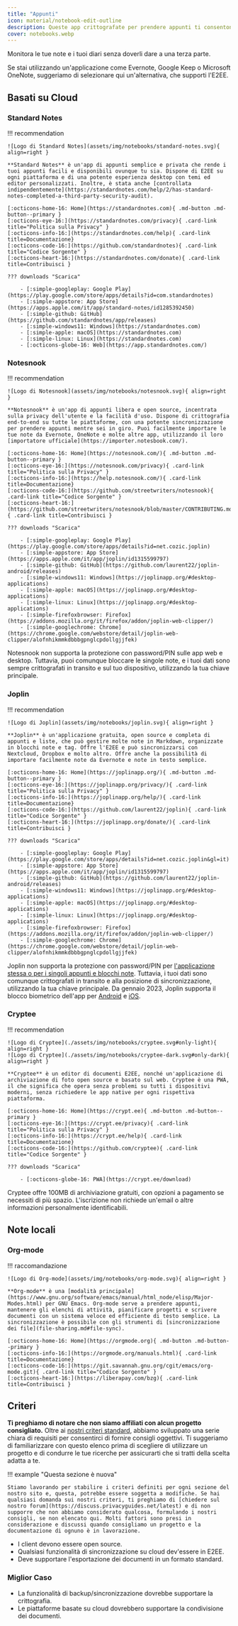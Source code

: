 ```yaml
---
title: "Appunti"
icon: material/notebook-edit-outline
description: Queste app crittografate per prendere appunti ti consentono di monitorare le tue note, senza darle a terze parti.
cover: notebooks.webp
---
```


Monitora le tue note e i tuoi diari senza doverli dare a una terza parte.

Se stai utilizzando un'applicazione come Evernote, Google Keep o Microsoft OneNote, suggeriamo di selezionare qui un'alternativa, che supporti l'E2EE.

## Basati su Cloud

### Standard Notes

!!! recommendation

    ![Logo di Standard Notes](assets/img/notebooks/standard-notes.svg){ align=right }
    
    **Standard Notes** è un'app di appunti semplice e privata che rende i tuoi appunti facili e disponibili ovunque tu sia. Dispone di E2EE su ogni piattaforma e di una potente esperienza desktop con temi ed editor personalizzati. Inoltre, è stata anche [controllata indipendentemente](https://standardnotes.com/help/2/has-standard-notes-completed-a-third-party-security-audit).
    
    [:octicons-home-16: Home](https://standardnotes.com){ .md-button .md-button--primary }
    [:octicons-eye-16:](https://standardnotes.com/privacy){ .card-link title="Politica sulla Privacy" }
    [:octicons-info-16:](https://standardnotes.com/help){ .card-link title=Documentazione}
    [:octicons-code-16:](https://github.com/standardnotes){ .card-link title="Codice Sorgente" }
    [:octicons-heart-16:](https://standardnotes.com/donate){ .card-link title=Contribuisci }
    
    ??? downloads "Scarica"
    
        - [:simple-googleplay: Google Play](https://play.google.com/store/apps/details?id=com.standardnotes)
        - [:simple-appstore: App Store](https://apps.apple.com/it/app/standard-notes/id1285392450)
        - [:simple-github: GitHub](https://github.com/standardnotes/app/releases)
        - [:simple-windows11: Windows](https://standardnotes.com)
        - [:simple-apple: macOS](https://standardnotes.com)
        - [:simple-linux: Linux](https://standardnotes.com)
        - [:octicons-globe-16: Web](https://app.standardnotes.com/)

### Notesnook

!!! recommendation

    ![Logo di Notesnook](assets/img/notebooks/notesnook.svg){ align=right }
    
    **Notesnook** è un'app di appunti libera e open source, incentrata sulla privacy dell'utente e la facilità d'uso. Dispone di crittografia end-to-end su tutte le piattaforme, con una potente sincronizzazione per prendere appunti mentre sei in giro. Puoi facilmente importare le tue note da Evernote, OneNote e molte altre app, utilizzando il loro [importatore ufficiale](https://importer.notesbook.com/).
    
    [:octicons-home-16: Home](https://notesnook.com/){ .md-button .md-button--primary }
    [:octicons-eye-16:](https://notesnook.com/privacy){ .card-link title="Politica sulla Privacy" }
    [:octicons-info-16:](https://help.notesnook.com/){ .card-link title=Documentazione}
    [:octicons-code-16:](https://github.com/streetwriters/notesnook){ .card-link title="Codice Sorgente" }
    [:octicons-heart-16:](https://github.com/streetwriters/notesnook/blob/master/CONTRIBUTING.md){ .card-link title=Contribuisci }
    
    ??? downloads "Scarica"
    
        - [:simple-googleplay: Google Play](https://play.google.com/store/apps/details?id=net.cozic.joplin)
        - [:simple-appstore: App Store](https://apps.apple.com/it/app/joplin/id1315599797)
        - [:simple-github: GitHub](https://github.com/laurent22/joplin-android/releases)
        - [:simple-windows11: Windows](https://joplinapp.org/#desktop-applications)
        - [:simple-apple: macOS](https://joplinapp.org/#desktop-applications)
        - [:simple-linux: Linux](https://joplinapp.org/#desktop-applications)
        - [:simple-firefoxbrowser: Firefox](https://addons.mozilla.org/it/firefox/addon/joplin-web-clipper/)
        - [:simple-googlechrome: Chrome](https://chrome.google.com/webstore/detail/joplin-web-clipper/alofnhikmmkdbbbgpnglcpdollgjjfek)

Notesnook non supporta la protezione con password/PIN sulle app web e desktop. Tuttavia, puoi comunque bloccare le singole note, e i tuoi dati sono sempre crittografati in transito e sul tuo dispositivo, utilizzando la tua chiave principale.

### Joplin

!!! recommendation

    ![Logo di Joplin](assets/img/notebooks/joplin.svg){ align=right }
    
    **Joplin** è un'applicazione gratuita, open source e completa di appunti e liste, che può gestire molte note in Markdown, organizzate in blocchi note e tag. Offre l'E2EE e può sincronizzarsi con Nextcloud, Dropbox e molto altro. Offre anche la possibilità di importare facilmente note da Evernote e note in testo semplice.
    
    [:octicons-home-16: Home](https://joplinapp.org/){ .md-button .md-button--primary }
    [:octicons-eye-16:](https://joplinapp.org/privacy/){ .card-link title="Politica sulla Privacy" }
    [:octicons-info-16:](https://joplinapp.org/help/){ .card-link title=Documentazione}
    [:octicons-code-16:](https://github.com/laurent22/joplin){ .card-link title="Codice Sorgente" }
    [:octicons-heart-16:](https://joplinapp.org/donate/){ .card-link title=Contribuisci }
    
    ??? downloads "Scarica"
    
        - [:simple-googleplay: Google Play](https://play.google.com/store/apps/details?id=net.cozic.joplin&gl=it)
        - [:simple-appstore: App Store](https://apps.apple.com/it/app/joplin/id1315599797)
        - [:simple-github: GitHub](https://github.com/laurent22/joplin-android/releases)
        - [:simple-windows11: Windows](https://joplinapp.org/#desktop-applications)
        - [:simple-apple: macOS](https://joplinapp.org/#desktop-applications)
        - [:simple-linux: Linux](https://joplinapp.org/#desktop-applications)
        - [:simple-firefoxbrowser: Firefox](https://addons.mozilla.org/it/firefox/addon/joplin-web-clipper/)
        - [:simple-googlechrome: Chrome](https://chrome.google.com/webstore/detail/joplin-web-clipper/alofnhikmmkdbbbgpnglcpdollgjjfek)

Joplin non supporta la protezione con password/PIN per [l'applicazione stessa o per i singoli appunti e blocchi note](https://github.com/laurent22/joplin/issues/289). Tuttavia, i tuoi dati sono comunque crittografati in transito e alla posizione di sincronizzazione, utilizzando la tua chiave principale. Da gennaio 2023, Joplin supporta il blocco biometrico dell'app per [Android](https://joplinapp.org/changelog_android/#android-v2-10-3-https-github-com-laurent22-joplin-releases-tag-android-v2-10-3-pre-release-2023-01-05t11-29-06z) e [iOS](https://joplinapp.org/changelog_ios/#ios-v12-10-2-https-github-com-laurent22-joplin-releases-tag-ios-v12-10-2-2023-01-20t17-41-13z).

### Cryptee

!!! recommendation

    ![Logo di Cryptee](./assets/img/notebooks/cryptee.svg#only-light){ align=right }
    ![Logo di Cryptee](./assets/img/notebooks/cryptee-dark.svg#only-dark){ align=right }
    
    **Cryptee** è un editor di documenti E2EE, nonché un'applicazione di archiviazione di foto open source e basato sul web. Cryptee è una PWA, il che significa che opera senza problemi su tutti i dispositivi moderni, senza richiedere le app native per ogni rispettiva piattaforma.
    
    [:octicons-home-16: Home](https://crypt.ee){ .md-button .md-button--primary }
    [:octicons-eye-16:](https://crypt.ee/privacy){ .card-link title="Politica sulla Privacy" }
    [:octicons-info-16:](https://crypt.ee/help){ .card-link title=Documentazione}
    [:octicons-code-16:](https://github.com/cryptee){ .card-link title="Codice Sorgente" }
    
    ??? downloads "Scarica"
    
        - [:octicons-globe-16: PWA](https://crypt.ee/download)

Cryptee offre 100MB di archiviazione gratuiti, con opzioni a pagamento se necessiti di più spazio. L'iscrizione non richiede un'email o altre informazioni personalmente identificabili.

## Note locali

### Org-mode

!!! raccomandazione

    ![Logo di Org-mode](assets/img/notebooks/org-mode.svg){ align=right }
    
    **Org-mode** è una [modalità principale](https://www.gnu.org/software/emacs/manual/html_node/elisp/Major-Modes.html) per GNU Emacs. Org-mode serve a prendere appunti, mantenere gli elenchi di attività, pianificare progetti e scrivere documenti con un sistema veloce ed efficiente di testo semplice. La sincronizzazione è possibile con gli strumenti di [sincronizzazione dei file](file-sharing.md#file-sync).
    
    [:octicons-home-16: Home](https://orgmode.org){ .md-button .md-button--primary }
    [:octicons-info-16:](https://orgmode.org/manuals.html){ .card-link title=Documentazione}
    [:octicons-code-16:](https://git.savannah.gnu.org/cgit/emacs/org-mode.git){ .card-link title="Codice Sorgente" }
    [:octicons-heart-16:](https://liberapay.com/bzg){ .card-link title=Contribuisci }

## Criteri

**Ti preghiamo di notare che non siamo affiliati con alcun progetto consigliato.** Oltre ai [nostri criteri standard](about/criteria.md), abbiamo sviluppato una serie chiara di requisiti per consentirci di fornire consigli oggettivi. Ti suggeriamo di familiarizzare con questo elenco prima di scegliere di utilizzare un progetto e di condurre le tue ricerche per assicurarti che si tratti della scelta adatta a te.

!!! example "Questa sezione è nuova"

    Stiamo lavorando per stabilire i criteri definiti per ogni sezione del nostro sito e, questa, potrebbe essere soggetta a modifiche. Se hai qualsiasi domanda sui nostri criteri, ti preghiamo di [chiedere sul nostro forum](https://discuss.privacyguides.net/latest) e di non supporre che non abbiamo considerato qualcosa, formulando i nostri consigli, se non elencato qui. Molti fattori sono presi in considerazione e discussi quando consigliamo un progetto e la documentazione di ognuno è in lavorazione.

- I client devono essere open source.
- Qualsiasi funzionalità di sincronizzazione su cloud dev'essere in E2EE.
- Deve supportare l'esportazione dei documenti in un formato standard.

### Miglior Caso

- La funzionalità di backup/sincronizzazione dovrebbe supportare la crittografia.
- Le piattaforme basate su cloud dovrebbero supportare la condivisione dei documenti.
